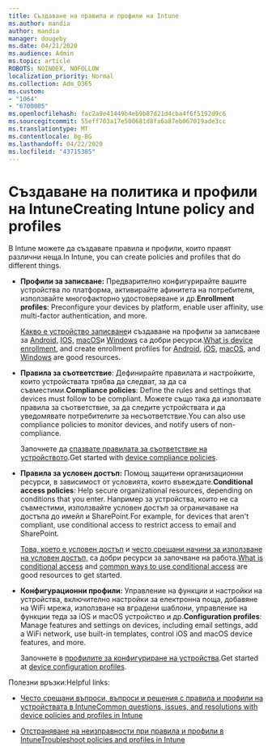 ```yaml
---
title: Създаване на правила и профили на Intune
ms.author: mandia
author: mandia
manager: dougeby
ms.date: 04/21/2020
ms.audience: Admin
ms.topic: article
ROBOTS: NOINDEX, NOFOLLOW
localization_priority: Normal
ms.collection: Adm_O365
ms.custom:
- "1064"
- "6700005"
ms.openlocfilehash: fac2a9e41449b4eb9b87d21d4cba4f6f5192d9c6
ms.sourcegitcommit: 55eff703a17e500681d8fa6a87eb067019ade3cc
ms.translationtype: MT
ms.contentlocale: bg-BG
ms.lasthandoff: 04/22/2020
ms.locfileid: "43715385"
---
```

# <a name="creating-intune-policy-and-profiles"></a><span data-ttu-id="05c65-102">Създаване на политика и профили на Intune</span><span class="sxs-lookup"><span data-stu-id="05c65-102">Creating Intune policy and profiles</span></span>

<span data-ttu-id="05c65-103">В Intune можете да създавате правила и профили, които правят различни неща.</span><span class="sxs-lookup"><span data-stu-id="05c65-103">In Intune, you can create policies and profiles that do different things.</span></span>

- <span data-ttu-id="05c65-104">**Профили за записване:** Предварително конфигурирайте вашите устройства по платформа, активирайте афинитета на потребителя, използвайте многофакторно удостоверяване и др.</span><span class="sxs-lookup"><span data-stu-id="05c65-104">**Enrollment profiles**: Preconfigure your devices by platform, enable user affinity, use multi-factor authentication, and more.</span></span>

  <span data-ttu-id="05c65-105">[Какво е устройство записване](https://docs.microsoft.com/intune/device-enrollment)и създаване на профили за записване за [Android,](https://docs.microsoft.com/intune/android-enroll) [IOS,](https://docs.microsoft.com/intune/ios-enroll) [macOS](https://docs.microsoft.com/intune/macos-enroll)и [Windows](https://docs.microsoft.com/intune/windows-enrollment-methods) са добри ресурси.</span><span class="sxs-lookup"><span data-stu-id="05c65-105">[What is device enrollment](https://docs.microsoft.com/intune/device-enrollment), and create enrollment profiles for [Android](https://docs.microsoft.com/intune/android-enroll), [iOS](https://docs.microsoft.com/intune/ios-enroll), [macOS](https://docs.microsoft.com/intune/macos-enroll), and [Windows](https://docs.microsoft.com/intune/windows-enrollment-methods) are good resources.</span></span>

- <span data-ttu-id="05c65-106">**Правила за съответствие**: Дефинирайте правилата и настройките, които устройствата трябва да следват, за да са съвместими.</span><span class="sxs-lookup"><span data-stu-id="05c65-106">**Compliance policies**: Define the rules and settings that devices must follow to be compliant.</span></span> <span data-ttu-id="05c65-107">Можете също така да използвате правила за съответствие, за да следите устройствата и да уведомявате потребителите за несъответствие.</span><span class="sxs-lookup"><span data-stu-id="05c65-107">You can also use compliance policies to monitor devices, and notify users of non-compliance.</span></span>

  <span data-ttu-id="05c65-108">Започнете да [спазвате правилата за съответствие на устройството](https://docs.microsoft.com/intune/device-compliance-get-started).</span><span class="sxs-lookup"><span data-stu-id="05c65-108">Get started with [device compliance policies](https://docs.microsoft.com/intune/device-compliance-get-started).</span></span>
- <span data-ttu-id="05c65-109">**Правила за условен достъп:** Помощ защитени организационни ресурси, в зависимост от условията, които въвеждате.</span><span class="sxs-lookup"><span data-stu-id="05c65-109">**Conditional access policies**: Help secure organizational resources, depending on conditions that you enter.</span></span> <span data-ttu-id="05c65-110">Например за устройства, които не са съвместими, използвайте условен достъп за ограничаване на достъпа до имейл и SharePoint.</span><span class="sxs-lookup"><span data-stu-id="05c65-110">For example, for devices that aren't compliant, use conditional access to restrict access to email and SharePoint.</span></span>

  <span data-ttu-id="05c65-111">[Това, което е условен достъп](https://docs.microsoft.com/intune/conditional-access) и [често срещани начини за използване на условен достъп,](https://docs.microsoft.com/intune/conditional-access-intune-common-ways-use) са добри ресурси за започване на работа.</span><span class="sxs-lookup"><span data-stu-id="05c65-111">[What is conditional access](https://docs.microsoft.com/intune/conditional-access) and [common ways to use conditional access](https://docs.microsoft.com/intune/conditional-access-intune-common-ways-use) are good resources to get started.</span></span>

- <span data-ttu-id="05c65-112">**Конфигурационни профили:** Управление на функции и настройки на устройства, включително настройки за електронна поща, добавяне на WiFi мрежа, използване на вградени шаблони, управление на функции теда за iOS и macOS устройство и др.</span><span class="sxs-lookup"><span data-stu-id="05c65-112">**Configuration profiles**: Manage features and settings on devices, including email settings, add a WiFi network, use built-in templates, control iOS and macOS device features, and more.</span></span>

  <span data-ttu-id="05c65-113">Започнете в [профилите за конфигуриране на устройства](https://docs.microsoft.com/intune/device-profiles).</span><span class="sxs-lookup"><span data-stu-id="05c65-113">Get started at [device configuration profiles](https://docs.microsoft.com/intune/device-profiles).</span></span>

<span data-ttu-id="05c65-114">Полезни връзки:</span><span class="sxs-lookup"><span data-stu-id="05c65-114">Helpful links:</span></span>

- [<span data-ttu-id="05c65-115">Често срещани въпроси, въпроси и решения с правила и профили на устройствата в Intune</span><span class="sxs-lookup"><span data-stu-id="05c65-115">Common questions, issues, and resolutions with device policies and profiles in Intune</span></span>](https://docs.microsoft.com/intune/device-profile-troubleshoot)

- [<span data-ttu-id="05c65-116">Отстраняване на неизправности при правила и профили в Intune</span><span class="sxs-lookup"><span data-stu-id="05c65-116">Troubleshoot policies and profiles in Intune</span></span>](https://docs.microsoft.com/intune/troubleshoot-policies-in-microsoft-intune)
